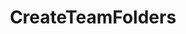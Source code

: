 ---
optionsClassName: 
optionsClassFullName: 
configurationSamples: []
description: Creates folders in Sared Queries for each Team
className: CreateTeamFolders
typeName: Processors
architecture: v1
options: []
status: alpha
processingTarget: Shared Queries
classFile: /src/MigrationTools.Clients.AzureDevops.ObjectModel/Processors/CreateTeamFoldersProcessor.cs
optionsClassFile: 

redirectFrom:
- /Reference/v1/Processors//
layout: reference
toc: true
permalink: /Reference/Processors/CreateTeamFolders/
title: CreateTeamFolders
categories:
- Processors
- v1
topics:
- topic: notes
  path: /Processors/CreateTeamFolders-notes.md
  exists: false
  markdown: ''
- topic: introduction
  path: /Processors/CreateTeamFolders-introduction.md
  exists: false
  markdown: ''

---